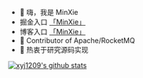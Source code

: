 - 👋 嗨，我是 MinXie 
- 掘金入口 [「MinXie」](https://juejin.cn/user/377887729924872/posts?sort=popular)
- 博客入口 [「MinXie」](https://juejin.cn/user/377887729924872/posts?sort=popular)
- 👀 Contributor of Apache/RocketMQ
- 🌱 热衷于研究源码实现

<!---
xyj1209/xyj1209 is a ✨ special ✨ repository because its `README.md` (this file) appears on your GitHub profile.
You can click the Preview link to take a look at your changes.
--->

[![xyj1209's github stats](https://github-readme-stats.vercel.app/api?username=xyj1209)](https://github.com/anuraghazra/github-readme-stats)
